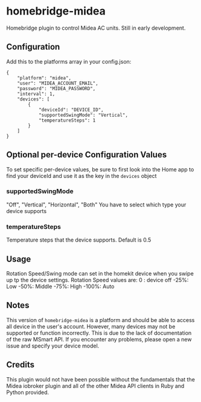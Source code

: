 # homebridge-midea

Homebridge plugin to control Midea AC units. Still in early development.


## Configuration

Add this to the platforms array in your config.json:

	{
	    "platform": "midea",
	    "user": "MIDEA_ACCOUNT_EMAIL",
	    "password": "MIDEA_PASSWORD",
	    "interval": 1,
	    "devices": [
	    	{
	    		"deviceId": "DEVICE_ID",
	    		"supportedSwingMode": "Vertical",
				"temperatureSteps": 1
	    	}
	    ]
	}

## Optional per-device Configuration Values

To set specific per-device values, be sure to first look into the Home app to find your deviceId and use it as the key in the ```devices``` object

### supportedSwingMode

"Off", "Vertical", "Horizontal", "Both"
You have to select which type your device supports


### temperatureSteps

Temperature steps that the device supports. Default is 0.5



## Usage

Rotation Speed/Swing mode can set in the homekit device when you swipe up tp the device settings.
Rotation Speed values are:
0 : device off
-25%: Low 
-50%: Middle
-75%: High
-100%: Auto


## Notes

This version of ```homebridge-midea``` is a platform and should be able to access all device in the user's account. However, many devices may not be supported or function incorrectly. This is due to the lack of documentation of the raw MSmart API. If you encounter any problems, please open a new issue and specify your device model.


## Credits
This plugin would not have been possible without the fundamentals that the Midea iobroker plugin and all of the other Midea API clients in Ruby and Python provided.
